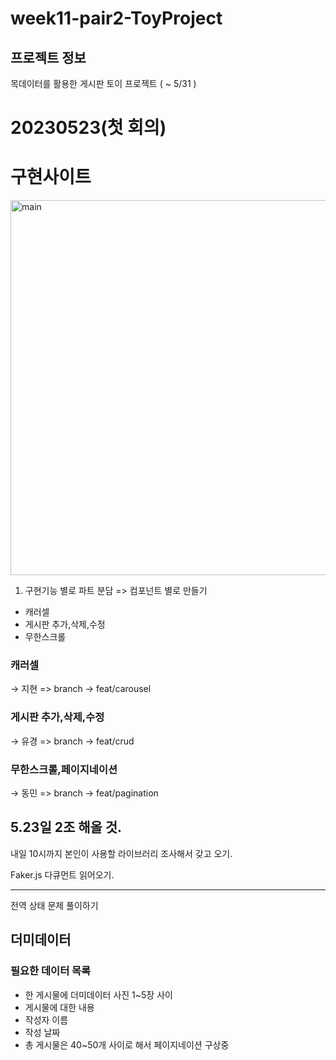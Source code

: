 # week11-pair2-ToyProject

## 프로젝트 정보

목데이터를 활용한 게시판 토이 프로젝트 ( ~ 5/31 )

# 20230523(첫 회의)

# 구현사이트

<img width="600" alt="main" src="https://github.com/KIT-Frontend-Team2/week11-pair2-ToyProject/assets/96242198/0902f2fa-cf8f-415d-92bb-2008927b276a">

1. 구현기능 별로 파트 분담 => 컴포넌트 별로 만들기

- 캐러셀
- 게시판 추가,삭제,수정
- 무한스크롤

### 캐러셀

→ 지현
=> branch -> feat/carousel

### 게시판 추가,삭제,수정

→ 유경
=> branch -> feat/crud

### 무한스크롤,페이지네이션

→ 동민
=> branch -> feat/pagination

## 5.23일 2조 해올 것.

내일 10시까지 본인이 사용할 라이브러리 조사해서 갖고 오기.

Faker.js 다큐먼트 읽어오기.

---

전역 상태 문제 풀이하기

## 더미데이터

### 필요한 데이터 목록

- 한 게시물에 더미데이터 사진 1~5장 사이
- 게시물에 대한 내용
- 작성자 이름
- 작성 날짜
- 총 게시물은 40~50개 사이로 해서 페이지네이션 구상중
